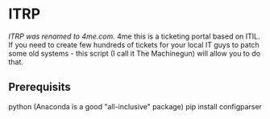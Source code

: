 # ITRP
*ITRP was renamed to 4me.com.*
4me this is a ticketing portal based on ITIL. If you need to create few hundreds of tickets for your local IT guys to patch some old systems - this script (I call it The Machinegun) will allow you to do that.

## Prerequisits 
python (Anaconda is a good "all-inclusive" package)
pip install configparser
